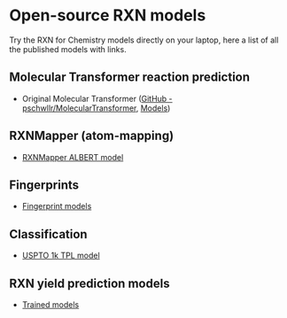 # Open-source RXN models

Try the RXN for Chemistry models directly on your laptop, here a list of all the published models with links.

## Molecular Transformer reaction prediction

- Original Molecular Transformer ([GitHub - pschwllr/MolecularTransformer](https://github.com/pschwllr/MolecularTransformer), [Models](https://ibm.ent.box.com/v/MolecularTransformerModels))

## RXNMapper (atom-mapping)

- [RXNMapper ALBERT model](https://github.com/rxn4chemistry/rxnmapper/tree/master/rxnmapper/models/transformers/albert_heads_8_uspto_all_1310k)

## Fingerprints

- [Fingerprint models](https://github.com/rxn4chemistry/rxnfp/tree/master/rxnfp/models/transformers)

## Classification

- [USPTO 1k TPL model](https://github.com/rxn4chemistry/rxnfp/tree/master/rxnfp/models/transformers/bert_class_1k_tpl)

## RXN yield prediction models

- [Trained models](https://github.com/rxn4chemistry/rxn_yields/tree/master/trained_models)
